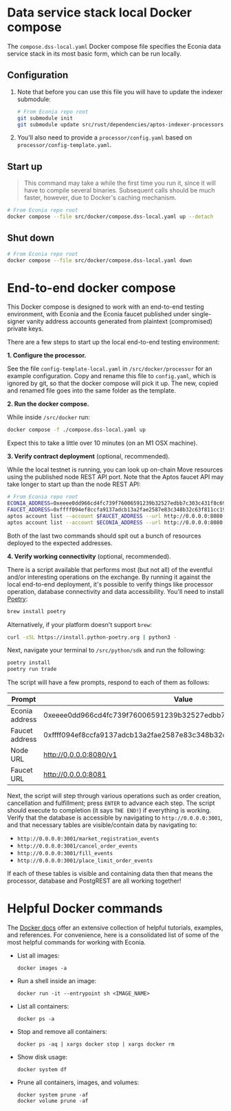 # Data service stack local Docker compose

The `compose.dss-local.yaml` Docker compose file specifies the Econia data service stack in its most basic form, which can be run locally.

## Configuration

1. Note that before you can use this file you will have to update the indexer submodule:

   ```sh
   # From Econia repo root
   git submodule init
   git submodule update src/rust/dependencies/aptos-indexer-processors
   ```

1. You'll also need to provide a `processor/config.yaml` based on `processor/config-template.yaml`.

## Start up

> This command may take a while the first time you run it, since it will have to compile several binaries.
> Subsequent calls should be much faster, however, due to Docker's caching mechanism.

```sh
# From Econia repo root
docker compose --file src/docker/compose.dss-local.yaml up --detach
```

## Shut down

```sh
# From Econia repo root
docker compose --file src/docker/compose.dss-local.yaml down
```

# End-to-end docker compose

This Docker compose is designed to work with an end-to-end testing environment, with Econia and the Econia faucet published under single-signer vanity address accounts generated from plaintext (compromised) private keys.

There are a few steps to start up the local end-to-end testing environment:

**1. Configure the processor.**

See the file `config-template-local.yaml` in `/src/docker/processor` for an example configuration.
Copy and rename this file to `config.yaml`, which is ignored by git, so that the docker compose will pick it up.
The new, copied and renamed file goes into the same folder as the template.

**2. Run the docker compose.**

While inside `/src/docker` run:

```sh
docker compose -f ./compose.dss-local.yaml up
```

Expect this to take a little over 10 minutes (on an M1 OSX machine).

**3. Verify contract deployment** (optional, recommended).

While the local testnet is running, you can look up on-chain Move resources using the published node REST API port.
Note that the Aptos faucet API may take longer to start up than the node REST API:

```sh
# From Econia repo root
ECONIA_ADDRESS=0xeeee0dd966cd4fc739f76006591239b32527edbb7c303c431f8c691bda150b40
FAUCET_ADDRESS=0xffff094ef8ccfa9137adcb13a2fae2587e83c348b32c63f811cc19fcc9fc5878
aptos account list --account $FAUCET_ADDRESS --url http://0.0.0.0:8080
aptos account list --account $ECONIA_ADDRESS --url http://0.0.0.0:8080
```

Both of the last two commands should spit out a bunch of resources deployed to the expected addresses.

**4. Verify working connectivity** (optional, recommended).

There is a script available that performs most (but not all) of the eventful and/or interesting operations on the exchange.
By running it against the local end-to-end deployment, it's possible to verify things like processor operation, database connectivity and data accessibility.
You'll need to install [Poetry](https://python-poetry.org/docs/):

```sh
brew install poetry
```

Alternatively, if your platform doesn't support `brew`:

```sh
curl -sSL https://install.python-poetry.org | python3 -
```

Next, navigate your terminal to `/src/python/sdk` and run the following:

```sh
poetry install
poetry run trade
```

The script will have a few prompts, respond to each of them as follows:

| Prompt         | Value                                                              |
| -------------- | ------------------------------------------------------------------ |
| Econia address | 0xeeee0dd966cd4fc739f76006591239b32527edbb7c303c431f8c691bda150b40 |
| Faucet address | 0xffff094ef8ccfa9137adcb13a2fae2587e83c348b32c63f811cc19fcc9fc5878 |
| Node URL       | http://0.0.0.0:8080/v1                                             |
| Faucet URL     | http://0.0.0.0:8081                                                |

Next, the script will step through various operations such as order creation, cancellation and fulfillment; press `ENTER` to advance each step.
The script should execute to completion (it says `THE END!`) if everything is working.
Verify that the database is accessible by navigating to `http://0.0.0.0:3001`, and that necessary tables are visible/contain data by navigating to:

- `http://0.0.0.0:3001/market_registration_events`
- `http://0.0.0.0:3001/cancel_order_events`
- `http://0.0.0.0:3001/fill_events`
- `http://0.0.0.0:3001/place_limit_order_events`

If each of these tables is visible and containing data then that means the processor, database and PostgREST are all working together!

# Helpful Docker commands

The [Docker docs](https://docs.docker.com/) offer an extensive collection of helpful tutorials, examples, and references.
For convenience, here is a consolidated list of some of the most helpful commands for working with Econia.

- List all images:

  ```
  docker images -a
  ```

- Run a shell inside an image:

  ```
  docker run -it --entrypoint sh <IMAGE_NAME>
  ```

- List all containers:

  ```
  docker ps -a
  ```

- Stop and remove all containers:

  ```
  docker ps -aq | xargs docker stop | xargs docker rm
  ```

- Show disk usage:

  ```
  docker system df
  ```

- Prune all containers, images, and volumes:

  ```
  docker system prune -af
  docker volume prune -af
  ```
